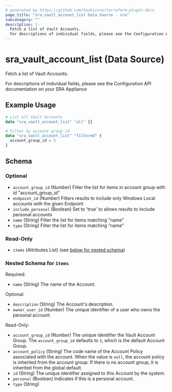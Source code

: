 ```yaml
---
# generated by https://github.com/hashicorp/terraform-plugin-docs
page_title: "sra_vault_account_list Data Source - sra"
subcategory: ""
description: |-
  Fetch a list of Vault Accounts.
  For descriptions of individual fields, please see the Configuration API documentation on your SRA Appliance
---
```


# sra_vault_account_list (Data Source)

Fetch a list of Vault Accounts.

For descriptions of individual fields, please see the Configuration API documentation on your SRA Appliance

## Example Usage

```terraform
# List all Vault Accounts
data "sra_vault_account_list" "all" {}

# Filter by account group id
data "sra_vault_account_list" "filtered" {
  account_group_id = 5
}
```

<!-- schema generated by tfplugindocs -->
## Schema

### Optional

- `account_group_id` (Number) Filter the list for items in account group with id "account_group_id"
- `endpoint_id` (Number) Filters results to include only Windows Local accounts with the given Endpoint
- `include_personal` (Boolean) Set to 'true' to allows results to include personal accounts
- `name` (String) Filter the list for items matching "name"
- `type` (String) Filter the list for items matching "name"

### Read-Only

- `items` (Attributes List) (see [below for nested schema](#nestedatt--items))

<a id="nestedatt--items"></a>
### Nested Schema for `items`

Required:

- `name` (String) The name of the Account.

Optional:

- `description` (String) The Account's description.
- `owner_user_id` (Number) The unique identifier of a user who owns the personal account.

Read-Only:

- `account_group_id` (Number) The unique identifier the Vault Account Group. The `account_group_id` defaults to `1`, which is the default Account Group.
- `account_policy` (String) The code name of the Account Policy associated with the account. When the value is `null`, the account policy is inherited from the account group. If there is no account group, it is inherited from the global default.
- `id` (String) The unique identifier assigned to this Account by the system.
- `personal` (Boolean) Indicates if this is a personal account.
- `type` (String)
